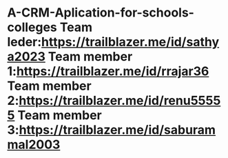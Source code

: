 # A-CRM-Aplication-for-schools-colleges        Team leder:https://trailblazer.me/id/sathya2023                                                                                                                          Team member 1:https://trailblazer.me/id/rrajar36                                                                                                                          Team member 2:https://trailblazer.me/id/renu55555                                                                                                                        Team member 3:https://trailblazer.me/id/saburammal2003
